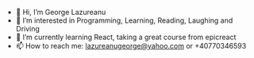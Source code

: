 - 👋 Hi, I’m George Lazureanu
- 👀 I’m interested in Programming, Learning, Reading, Laughing and Driving
- 🌱 I’m currently learning React, taking a great course from epicreact
- 📫 How to reach me: lazureanugeorge@yahoo.com or +40770346593

<!---
clokerul/clokerul is a ✨ special ✨ repository because its `README.md` (this file) appears on your GitHub profile.
You can click the Preview link to take a look at your changes.
--->
